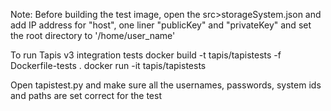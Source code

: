 Note: Before building the test image, open the src>storageSystem.json and add IP address for "host", one liner "publicKey" and "privateKey" and set the root directory to '/home/user_name'

To run Tapis v3 integration tests
docker build -t tapis/tapistests -f Dockerfile-tests . 
docker run -it  tapis/tapistests


Open tapistest.py and make sure all the usernames, passwords, system ids and paths are set correct for the test
